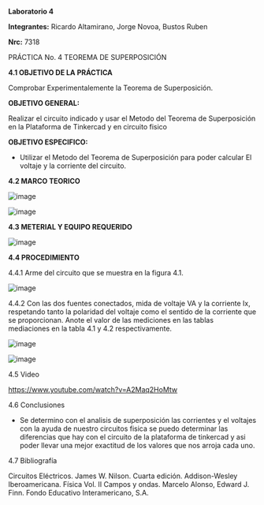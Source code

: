 **Laboratorio 4**

**Integrantes:** Ricardo Altamirano, Jorge Novoa, Bustos Ruben

**Nrc:** 7318

PRÁCTICA No. 4 TEOREMA DE SUPERPOSICIÓN

**4.1 OBJETIVO DE LA PRÁCTICA**

Comprobar Experimentalemente la Teorema de Superposición.

**OBJETIVO GENERAL:**

Realizar el circuito indicado y usar el Metodo del Teorema de Superposición en la Plataforma de Tinkercad y en circuito fisico

**OBJETIVO ESPECIFICO:**

* Utilizar el Metodo del Teorema de Superposición para poder calcular El voltaje y la corriente del circuito.

**4.2 MARCO TEORICO**

![image](https://user-images.githubusercontent.com/105680588/176587258-84b695c6-ddd2-4c31-852c-ef72525a91ed.png)

![image](https://user-images.githubusercontent.com/105680588/176587300-fce36ac3-c54e-418f-958d-5a7aa86b3158.png)

**4.3 METERIAL Y EQUIPO REQUERIDO**

![image](https://user-images.githubusercontent.com/105680588/176579978-0df4eb5d-1fc7-453c-9a32-0d3045c12cde.png)

**4.4 PROCEDIMIENTO**

4.4.1 Arme del circuito que se muestra en la figura 4.1.

![image](https://user-images.githubusercontent.com/105680588/176580131-4a31d69f-5982-473a-9ac0-2d6ddd363390.png)

4.4.2 Con las dos fuentes conectados, mida de voltaje VA y la corriente Ix, respetando tanto la polaridad del voltaje como el sentido de la corriente que se proporcionan. Anote el valor de las mediciones en las tablas mediaciones en la tabla 4.1 y 4.2 respectivamente.

![image](https://user-images.githubusercontent.com/105680588/176599703-dae16705-36de-4d91-9f81-e2f3067572a3.png)

![image](https://user-images.githubusercontent.com/105680588/176599744-9364ad16-e7f9-467c-abc9-9f596fcbb95a.png)


4.5 Video

https://www.youtube.com/watch?v=A2Maq2HoMtw

4.6 Conclusiones

* Se determino con el analisis de superposición las corrientes y el voltajes con la ayuda de nuestro circuitos fisica se puedo determinar las diferencias que hay con el circuito de la plataforma de tinkercad y asi poder llevar una mejor exactitud de los valores que nos arroja cada uno.


4.7 Bibliografía

Circuitos Eléctricos. James W. Nilson. Cuarta edición. Addison-Wesley Iberoamericana.
Física Vol. II Campos y ondas. Marcelo Alonso, Edward J. Finn. Fondo Educativo Interamericano, S.A.

